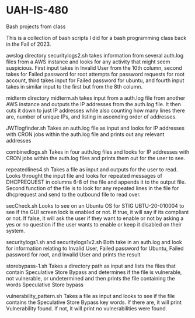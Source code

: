 # UAH-IS-480
Bash projects from class

This is a collection of bash scripts I did for a bash programming class back in the Fall of 2023. 

awslog directory
securitylogs2.sh takes information from several auth.log files from a AWS instance and looks for any activity that might seem suspicious. First input takes in Invalid User from the 10th column, second takes for Failed password for root attempts for password requests for root account, third takes input for Failed password for ubuntu, and fourth input takes in similar input to the first but from the 8th column. 

midterm directory
midterm.sh takes input from a auth.log file from another AWS instance and outputs the IP addresses from the auth.log file. It then cuts it down to just IP addresses while also counting how many lines there are, number of unique IPs, and listing in ascending order of addresses. 

JWTlogfinder.sh
Takes an auth.log file as input and looks for IP addresses with CRON jobs within the auth.log file and prints out any relevant addresses

combinedlogs.sh
Takes in four auth.log files and looks for IP addresses with CRON jobs within the auth.log files and prints them out for the user to see. 

repeatedlines4.sh
Takes a file as input and outputs for the user to read. Looks throught the input file and looks for repeated messages of DHCPREQUEST in columns 6-8 of the file and appends it to the output file. Second function of the file is to look for any repeated lines in the file for dhcprequest and send to the outbound file to read over. 

secCheck.sh
Looks to see on an Ubuntu OS for STIG UBTU-20-010004 to see if the GUI screen lock is enabled or not. If true, it will say if its compliant or not. If false, it will ask the user if they want to enable or not by asking a yes or no question if the user wants to enable or keep it disabled on their system. 

securitylogs1.sh and securitylogs1v2.sh
Both take in an auth.log and look for information relating to Invalid User, Failed password for Ubuntu, Failed password for root, and Invalid User and prints the result

storebypass-1.sh
Takes a directory path as input and lists the files that contain Speculative Store Bypass and determines if the file is vulnerable, not vulnerable, or undetermined and then prints the file containing the words Speculative Store bypass

vulnerability_pattern.sh
Takes a file as input and looks to see if the file contains the Speculative Store Bypass key words. If there are, it will print Vulnerability found. If not, it will print no vulnerabilities were found. 
